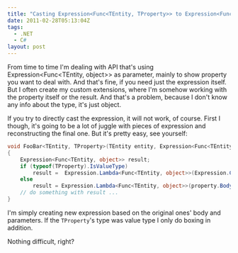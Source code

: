 ```yaml
---
title: "Casting Expression<Func<TEntity, TProperty>> to Expression<Func<TEntity, object>>"
date: 2011-02-28T05:13:04Z
tags:
  - .NET
  - C#
layout: post
---
```

From time to time I'm dealing with API that's using Expression<Func<TEntity, object>> as parameter, mainly to show property you want to deal with. And that's fine, if you need just the expression itself. But I often create my custom extensions, where I'm somehow working with the property itself or the result. And that's a problem, because I don't know any info about the type, it's just object.

If you try to directly cast the expression, it will not work, of course. First I though, it's going to be a lot of juggle with pieces of expression and reconstructing the final one. But it's pretty easy, see yourself:

```csharp
void FooBar<TEntity, TProperty>(TEntity entity, Expression<Func<TEntity, TProperty>> property)
{
	Expression<Func<TEntity, object>> result;
	if (typeof(TProperty).IsValueType)
		result =  Expression.Lambda<Func<TEntity, object>>(Expression.Convert(property.Body, typeof(object)), property.Parameters);
	else
		result = Expression.Lambda<Func<TEntity, object>>(property.Body, property.Parameters);
	// do something with result ...
}
```

I'm simply creating new expression based on the original ones' body and parameters. If the `TProperty`'s type was value type I only do boxing in addition.

Nothing difficult, right?